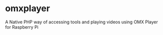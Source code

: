 # omxplayer
A Native PHP way of accessing tools and playing videos using OMX Player for Raspberry Pi
